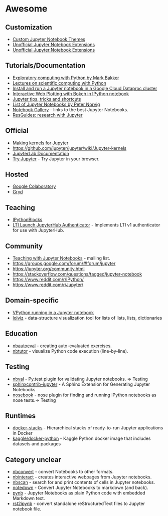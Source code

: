 # Awesome

## Customization
* [Custom Jupyter Notebook Themes](https://github.com/dunovank/jupyter-themes)
* [Unofficial Jupyter Notebook Extensions](http://jupyter-contrib-nbextensions.readthedocs.io)
* [Unofficial Jupyter Notebook Extensions](https://github.com/ipython-contrib/jupyter_contrib_nbextensions)

## Tutorials/Documentation
* [Exploratory computing with Python by Mark Bakker](http://mbakker7.github.io/exploratory_computing_with_python/)
* [Lectures on scientific computing with Python](https://github.com/jrjohansson/scientific-python-lectures)
* [Install and run a Jupyter notebook in a Google Cloud Dataproc cluster](https://cloud.google.com/dataproc/docs/tutorials/jupyter-notebook)
* [Interactive Web Plotting with Bokeh in IPython notebook](https://github.com/bokeh/bokeh-notebooks)
* [Jupyter tips, tricks and shortcuts](https://www.dataquest.io/blog/jupyter-notebook-tips-tricks-shortcuts/)
* [List of Jupyter Notebooks by Peter Norvig](https://github.com/norvig/pytudes)
* [Notebook Gallery](http://nb.bianp.net/sort/views/) - links to the best Jupyter Notebooks.
* [ResGuides: research with Jupyter](https://www.gitbook.com/book/dansand/resguides-research-with-jupyter/details)

## Official
* [Making kernels for Jupyter](https://jupyter-client.readthedocs.io/en/latest/kernels.html)
* https://github.com/jupyter/jupyter/wiki/Jupyter-kernels
* [JupyterLab Documentation](http://jupyterlab.readthedocs.io/en/stable/index.html)
* [Try Jupyter](https://try.jupyter.org/) - Try Jupyter in your browser.

## Hosted
* [Google Colaboratory](https://research.google.com/colaboratory/unregistered.html)
* [Gryd](https://gryd.us/)

## Teaching
* [IPythonBlocks](http://ipythonblocks.org/)
* [LTI Launch JupyterHub Authenticator](https://github.com/jupyterhub/ltiauthenticator) - Implements LTI v1 authenticator for use with JupyterHub.

## Community

* [Teaching with Jupyter Notebooks](https://groups.google.com/forum/#!forum/jupyter-education) - mailing list.
* https://groups.google.com/forum/#!forum/jupyter
* https://jupyter.org/community.html
* https://stackoverflow.com/questions/tagged/jupyter-notebook
* https://www.reddit.com/r/IPython/
* https://www.reddit.com/r/Jupyter/

## Domain-specific

* [VPython running in a Jupyter notebook](https://github.com/BruceSherwood/vpython-jupyter)
* [lolviz](https://github.com/parrt/lolviz) - data-structure visualization tool for lists of lists, lists, dictionaries

## Education

* [nbautoeval](https://github.com/parmentelat/nbautoeval) - creating auto-evaluated exercises.
* [nbtutor](https://github.com/lgpage/nbtutor) - visualize Python code execution (line-by-line).

## Testing

* [nbval](https://github.com/computationalmodelling/nbval) - Py.test plugin for validating Jupyter notebooks. => Testing
* [sphinxcontrib-jupyter](https://github.com/QuantEcon/sphinxcontrib-jupyter) - A Sphinx Extension for Generating Jupyter Notebooks
* [nosebook](https://github.com/bollwyvl/nosebook) - nose plugin for finding and running IPython notebooks as nose tests.=> Testing

## Runtimes

* [docker-stacks](https://github.com/jupyter/docker-stacks) - Hierarchical stacks of ready-to-run Jupyter applications in Docker
* [kaggle/docker-python](https://github.com/kaggle/docker-python) - Kaggle Python docker image that includes datasets and packages

## Category unclear

* [nbconvert](https://nbconvert.readthedocs.io/) - convert Notebooks to other formats.
* [nbinteract](https://www.nbinteract.com/) - creates interactive webpages from Jupyter notebooks.
* [nbscan](https://github.com/conery/nbscan) - search for and print contents of cells in Jupyter notebooks.
* [notedown](https://github.com/aaren/notedown/) - Convert Jupyter Notebooks to markdown (and back).
* [pynb](https://github.com/minodes/pynb) - Jupyter Notebooks as plain Python code with embedded Markdown text.
* [rst2ipynb](https://github.com/nthiery/rst-to-ipynb) - convert standalone reStructuredText files to Jupyter notebook file.
